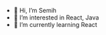 - 👋 Hi, I’m Semih
- 👀 I’m interested in React, Java
- 🌱 I’m currently learning React

<!---
ktmrlky/ktmrlky is a ✨ special ✨ repository because its `README.md` (this file) appears on your GitHub profile.
You can click the Preview link to take a look at your changes.
--->
